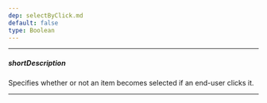 ```yaml
---
dep: selectByClick.md
default: false
type: Boolean
---
```

---
##### shortDescription
Specifies whether or not an item becomes selected if an end-user clicks it.

---
